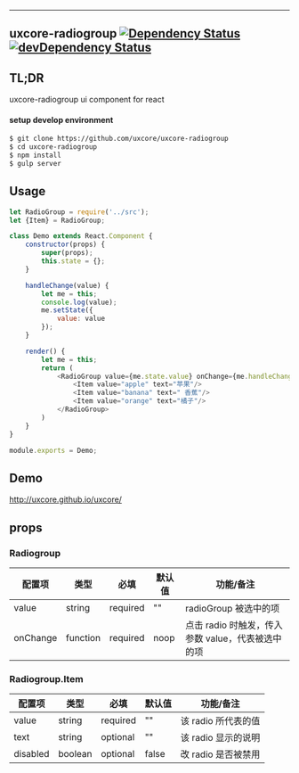 ---

## uxcore-radiogroup [![Dependency Status](http://img.shields.io/david/uxcore/uxcore-radiogroup.svg?style=flat-square)](https://david-dm.org/uxcore/uxcore-radiogroup) [![devDependency Status](http://img.shields.io/david/dev/uxcore/uxcore-radiogroup.svg?style=flat-square)](https://david-dm.org/uxcore/uxcore-radiogroup#info=devDependencies) 

## TL;DR

uxcore-radiogroup ui component for react

#### setup develop environment

```sh
$ git clone https://github.com/uxcore/uxcore-radiogroup
$ cd uxcore-radiogroup
$ npm install
$ gulp server
```

## Usage

```javascript
let RadioGroup = require('../src');
let {Item} = RadioGroup;

class Demo extends React.Component {
    constructor(props) {
        super(props);
        this.state = {};
    }

    handleChange(value) {
        let me = this;
        console.log(value);
        me.setState({
            value: value
        });
    }

    render() {
        let me = this;
        return (
            <RadioGroup value={me.state.value} onChange={me.handleChange.bind(me)}>
                <Item value="apple" text="苹果"/>  
                <Item value="banana" text=" 香蕉"/>  
                <Item value="orange" text="橘子"/>  
            </RadioGroup> 
        )
    }
}

module.exports = Demo;
```

## Demo
http://uxcore.github.io/uxcore/


## props

### Radiogroup

| 配置项 | 类型 | 必填 | 默认值 | 功能/备注 |
|---|---|---|---|---|
|value|string|required|""|radioGroup 被选中的项|
|onChange|function|required|noop|点击 radio 时触发，传入参数 value，代表被选中的项|


### Radiogroup.Item

| 配置项 | 类型 | 必填 | 默认值 | 功能/备注 |
|---|---|---|---|---|
|value|string|required|""|该 radio 所代表的值|
|text|string|optional|""|该 radio 显示的说明|
|disabled|boolean|optional|false|改 radio 是否被禁用|





